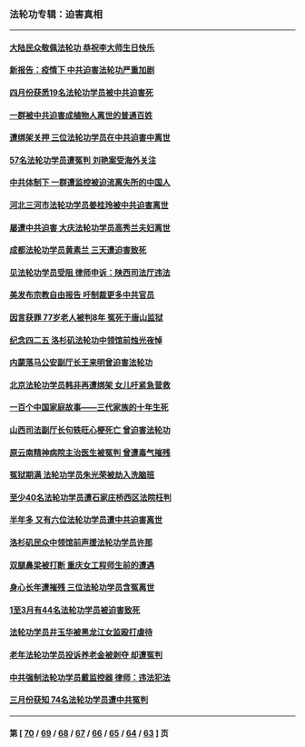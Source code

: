 ### 法轮功专辑：迫害真相
---
#### [大陆民众敬佩法轮功 恭祝李大师生日快乐](../../pages/nf4379/n13734669.md?05150430) 
#### [新报告：疫情下 中共迫害法轮功严重加剧](../../pages/nf4379/n13732612.md?05150430) 
#### [四月份获悉19名法轮功学员被中共迫害死](../../pages/nf4379/n13731456.md?05150430) 
#### [一群被中共迫害成植物人离世的普通百姓](../../pages/nf4379/n13730316.md?05150430) 
#### [遭绑架关押 三位法轮功学员在中共迫害中离世](../../pages/nf4379/n13727134.md?05150430) 
#### [57名法轮功学员遭冤判 刘艳案受海外关注](../../pages/nf4379/n13726210.md?05150430) 
#### [中共体制下 一群遭监控被迫流离失所的中国人](../../pages/nf4379/n13725531.md?05150430) 
#### [河北三河市法轮功学员姜桂玲被中共迫害离世](../../pages/nf4379/n13724089.md?05150430) 
#### [屡遭中共迫害 大庆法轮功学员高秀兰夫妇离世](../../pages/nf4379/n13723307.md?05150430) 
#### [成都法轮功学员黄素兰 三天遭迫害致死](../../pages/nf4379/n13722817.md?05150430) 
#### [见法轮功学员受阻 律师申诉：陕西司法厅违法](../../pages/nf4379/n13720981.md?05150430) 
#### [美发布宗教自由报告 吁制裁更多中共官员](../../pages/nf4379/n13720670.md?05150430) 
#### [因言获罪 77岁老人被判8年 冤死于唐山监狱](../../pages/nf4379/n13718512.md?05150430) 
#### [纪念四二五 洛杉矶法轮功中领馆前烛光夜悼](../../pages/nf4379/n13719557.md?05150430) 
#### [内蒙落马公安副厅长王来明曾迫害法轮功](../../pages/nf4379/n13717744.md?05150430) 
#### [北京法轮功学员韩非再遭绑架 女儿吁紧急营救](../../pages/nf4379/n13717927.md?05150430) 
#### [一百个中国家庭故事——三代家族的十年生死](../../pages/nf4379/n13716313.md?05150430) 
#### [山西司法副厅长句轶旺心梗死亡 曾迫害法轮功](../../pages/nf4379/n13716878.md?05150430) 
#### [原云南精神病院主治医生被冤判 曾遭毒气摧残](../../pages/nf4379/n13714548.md?05150430) 
#### [冤狱期满 法轮功学员朱光荣被劫入洗脑班](../../pages/nf4379/n13708358.md?05150430) 
#### [至少40名法轮功学员遭石家庄桥西区法院枉判](../../pages/nf4379/n13713749.md?05150430) 
#### [半年多 又有六位法轮功学员遭中共迫害离世](../../pages/nf4379/n13712382.md?05150430) 
#### [洛杉矶民众中领馆前声援法轮功学员许那](../../pages/nf4379/n13710251.md?05150430) 
#### [双腿鼻梁被打断 重庆女工程师生前的遭遇](../../pages/nf4379/n13709854.md?05150430) 
#### [身心长年遭摧残 三位法轮功学员含冤离世](../../pages/nf4379/n13692679.md?05150430) 
#### [1至3月有44名法轮功学员被迫害致死](../../pages/nf4379/n13704649.md?05150430) 
#### [法轮功学员井玉华被黑龙江女监殴打虐待](../../pages/nf4379/n13709102.md?05150430) 
#### [老年法轮功学员投诉养老金被剥夺 却遭冤判](../../pages/nf4379/n13697069.md?05150430) 
#### [中共强制法轮功学员戴监控器 律师：违法犯法](../../pages/nf4379/n13699665.md?05150430) 
#### [三月份获知 74名法轮功学员遭中共冤判](../../pages/nf4379/n13694951.md?05150430) 

---
#### 第 [ [70](./70.md?05150430) / [69](./69.md?05150430) / [68](./68.md?05150430) / [67](./67.md?05150430) / [66](./66.md?05150430) / [65](./65.md?05150430) / [64](./64.md?05150430) / [63](./63.md?05150430) ] 页
